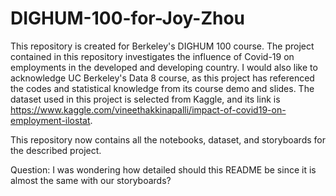 # DIGHUM-100-for-Joy-Zhou
This repository is created for Berkeley's DIGHUM 100 course.
The project contained in this repository investigates the influence of Covid-19 on employments in the developed and developing country. I would also like to acknowledge UC Berkeley's Data 8 course, as this project has referenced the codes and statistical knowledge from its course demo and slides. 
The dataset used in this project is selected from Kaggle, and its link is https://www.kaggle.com/vineethakkinapalli/impact-of-covid19-on-employment-ilostat. 

This repository now contains all the notebooks, dataset, and storyboards for the described project. 

Question: I was wondering how detailed should this README be since it is almost the same with our storyboards? 
